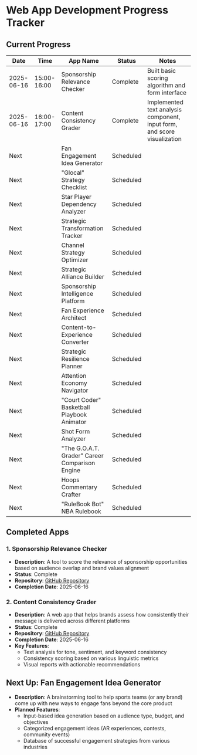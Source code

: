 # Web App Development Progress Tracker

## Current Progress

| Date | Time | App Name | Status | Notes |
|------|------|----------|--------|-------|
| 2025-06-16 | 15:00-16:00 | Sponsorship Relevance Checker | Complete | Built basic scoring algorithm and form interface |
| 2025-06-16 | 16:00-17:00 | Content Consistency Grader | Complete | Implemented text analysis component, input form, and score visualization |
| Next | | Fan Engagement Idea Generator | Scheduled | |
| Next | | "Glocal" Strategy Checklist | Scheduled | |
| Next | | Star Player Dependency Analyzer | Scheduled | |
| Next | | Strategic Transformation Tracker | Scheduled | |
| Next | | Channel Strategy Optimizer | Scheduled | |
| Next | | Strategic Alliance Builder | Scheduled | |
| Next | | Sponsorship Intelligence Platform | Scheduled | |
| Next | | Fan Experience Architect | Scheduled | |
| Next | | Content-to-Experience Converter | Scheduled | |
| Next | | Strategic Resilience Planner | Scheduled | |
| Next | | Attention Economy Navigator | Scheduled | |
| Next | | "Court Coder" Basketball Playbook Animator | Scheduled | |
| Next | | Shot Form Analyzer | Scheduled | |
| Next | | "The G.O.A.T. Grader" Career Comparison Engine | Scheduled | |
| Next | | Hoops Commentary Crafter | Scheduled | |
| Next | | "RuleBook Bot" NBA Rulebook | Scheduled | |

## Completed Apps

### 1. Sponsorship Relevance Checker
- **Description**: A tool to score the relevance of sponsorship opportunities based on audience overlap and brand values alignment
- **Status**: Complete
- **Repository**: [GitHub Repository](https://github.com/dxaginfo/sponsorship-relevance-checker)
- **Completion Date**: 2025-06-16

### 2. Content Consistency Grader
- **Description**: A web app that helps brands assess how consistently their message is delivered across different platforms
- **Status**: Complete
- **Repository**: [GitHub Repository](https://github.com/dxaginfo/content-consistency-grader)
- **Completion Date**: 2025-06-16
- **Key Features**:
  - Text analysis for tone, sentiment, and keyword consistency
  - Consistency scoring based on various linguistic metrics
  - Visual reports with actionable recommendations

## Next Up: Fan Engagement Idea Generator
- **Description**: A brainstorming tool to help sports teams (or any brand) come up with new ways to engage fans beyond the core product
- **Planned Features**:
  - Input-based idea generation based on audience type, budget, and objectives
  - Categorized engagement ideas (AR experiences, contests, community events)
  - Database of successful engagement strategies from various industries